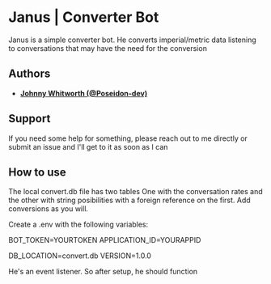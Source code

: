 # Janus | Converter Bot


Janus is a simple converter bot. He converts imperial/metric data listening 
to conversations that may have the need for the conversion

## Authors

* **[Johnny Whitworth (@Poseidon-dev)](https://github.com/poseidon-dev)** 

## Support

If you need some help for something, please reach out to me directly or submit an issue and I'll get to it as soon as I can

## How to use

The local convert.db file has two tables
One with the conversation rates and the other with string posibilities
with a foreign reference on the first. Add conversions as you will. 

Create a .env with the following variables:

BOT_TOKEN=YOURTOKEN
APPLICATION_ID=YOURAPPID

DB_LOCATION=convert.db
VERSION=1.0.0

He's an event listener. So after setup, he should function

